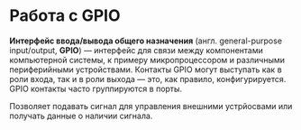 # Работа с GPIO

**Интерфейс ввода/вывода общего назначения** (англ. general-purpose input/output, **GPIO**) — интерфейс для связи между компонентами компьютерной системы, к примеру микропроцессором и различными периферийными устройствами. Контакты GPIO могут выступать как в роли входа, так и в роли выхода — это, как правило, конфигурируется. GPIO контакты часто группируются в порты.

Позволяет подавать сигнал для управления внешними устрйосвами или получать данные о наличии сигнала.